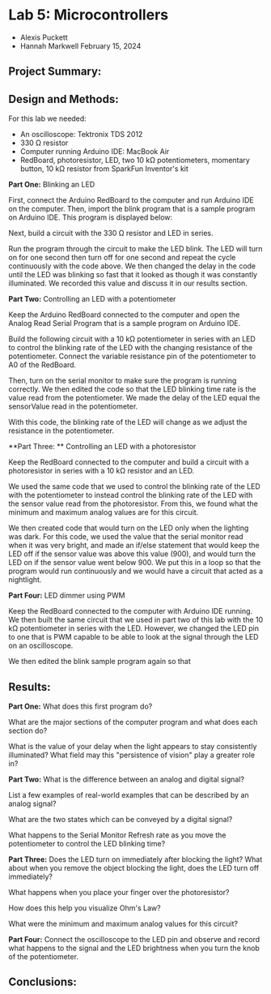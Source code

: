 # Lab 5: Microcontrollers
* Alexis Puckett
* Hannah Markwell
February 15, 2024

## Project Summary:

## Design and Methods:

For this lab we needed:
* An oscilloscope: Tektronix TDS 2012
* 330 &Omega; resistor
* Computer running Arduino IDE: MacBook Air
* RedBoard, photoresistor, LED, two 10 k&Omega; potentiometers, momentary button, 10 k&Omega; resistor from SparkFun Inventor's kit

**Part One:** Blinking an LED

First, connect the Arduino RedBoard to the computer and run Arduino IDE on the computer. Then, import the blink program that is a sample program on Arduino IDE. This program is displayed below:

Next, build a circuit with the 330 &Omega; resistor and LED in series.

Run the program through the circuit to make the LED blink. The LED will turn on for one second then turn off for one second and repeat the cycle continuously with the code above. We then changed the delay in the code until the LED was blinking so fast that it looked as though it was constantly illuminated. We recorded this value and discuss it in our results section. 

**Part Two:** Controlling an LED with a potentiometer

Keep the Arduino RedBoard connected to the computer and open the Analog Read Serial Program that is a sample program on Arduino IDE.

Build the following circuit with a 10 k&Omega; potentiometer in series with an LED to control the blinking rate of the LED with the changing resistance of the potentiometer. Connect the variable resistance pin of the potentiometer to A0 of the RedBoard. 

Then, turn on the serial monitor to make sure the program is running correctly. We then edited the code so that the LED blinking time rate is the value read from the potentiometer. We made the delay of the LED equal the sensorValue read in the potentiometer.

With this code, the blinking rate of the LED will change as we adjust the resistance in the potentiometer. 

**Part Three: ** Controlling an LED with a photoresistor

Keep the RedBoard connected to the computer and build a circuit with a photoresistor in series with a 10 k&Omega; resistor and an LED. 

We used the same code that we used to control the blinking rate of the LED with the potentiometer to instead control the blinking rate of the LED with the sensor value read from the photoresistor. From this, we found what the minimum and maximum analog values are for this circuit. 

We then created code that would turn on the LED only when the lighting was dark. For this code, we used the value that the serial monitor read when it was very bright, and made an if/else statement that would keep the LED off if the sensor value was above this value (900), and would turn the LED on if the sensor value went below 900. We put this in a loop so that the program would run continuously and we would have a circuit that acted as a nightlight.

**Part Four:** LED dimmer using PWM 

Keep the RedBoard connected to the computer with Arduino IDE running. We then built the same circuit that we used in part two of this lab with the 10 k&Omega; potentiometer in series with the LED. However, we changed the LED pin to one that is PWM capable to be able to look at the signal through the LED on an oscilloscope. 

We then edited the blink sample program again so that 


## Results:

**Part One:** What does this first program do?

What are the major sections of the computer program and what does each section do?

What is the value of your delay when the light appears to stay consistently illuminated? What field may this "persistence of vision" play a greater role in?

**Part Two:** What is the difference between an analog and digital signal?

List a few examples of real-world examples that can be described by an analog signal?

What are the two states which can be conveyed by a digital signal?

What happens to the Serial Monitor Refresh rate as you move the potentiometer to control the LED blinking time?

**Part Three:** Does the LED turn on immediately after blocking the light? What about when you remove the object blocking the light, does the LED turn off immediately?

What happens when you place your finger over the photoresistor?

How does this help you visualize Ohm's Law?

What were the minimum and maximum analog values for this circuit?

**Part Four:** Connect the oscilloscope to the LED pin and observe and record what happens to the signal and the LED brightness when you turn the knob of the potentiometer.


## Conclusions:
